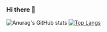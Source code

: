 ### Hi there 👋

![Anurag's GitHub stats](https://github-readme-stats.vercel.app/api?username=Gangglion&show_icons=true&theme=transparent)
[![Top Langs](https://github-readme-stats.vercel.app/api/top-langs/?username=Gangglion&layout=compact)](https://github.com/anuraghazra/github-readme-stats)

<!--
**Gangglion/Gangglion** is a ✨ _special_ ✨ repository because its `README.md` (this file) appears on your GitHub profile.

Here are some ideas to get you started:

- 🔭 I’m currently working on ...
- 🌱 I’m currently learning ...
- 👯 I’m looking to collaborate on ...
- 🤔 I’m looking for help with ...
- 💬 Ask me about ...
- 📫 How to reach me: ...
- 😄 Pronouns: ...
- ⚡ Fun fact: ...
-->
